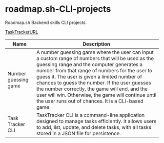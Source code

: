 # roadmap.sh-CLI-projects
Roadmap.sh Backend skills  CLI projects. 



[TaskTrackerURL](https://roadmap.sh/projects/task-tracker)


| Name                 | Description                                                                                                                                                                                                                                                                                                                                                                                                                                                    |
|----------------------|----------------------------------------------------------------------------------------------------------------------------------------------------------------------------------------------------------------------------------------------------------------------------------------------------------------------------------------------------------------------------------------------------------------------------------------------------------------|
| Number guessing game | A number guessing game where the user can input a custom range of numbers that will be used as the guessing range and the computer generates a number from that range of numbers for the user to guess it. The user is given a limited number of chances to guess the number. If the user guesses the number correctly, the game will end, and the user will win. Otherwise, the game will continue until the user runs out of chances. It is a CLI-based game | 
| Task Tracker CLI     | TaskTracker CLI is a command-line application designed to manage tasks efficiently. It allows users to add, list, update, and delete tasks, with all tasks stored in a JSON file for persistence.                                                                                                                                                                                                                                                              |                                                   
